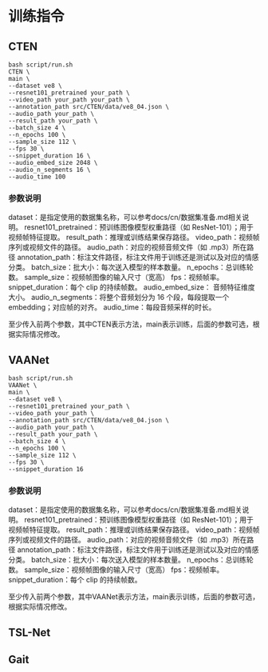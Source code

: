 # 训练指令

## CTEN

```
bash script/run.sh 
CTEN \
main \
--dataset ve8 \
--resnet101_pretrained your_path \
--video_path your_path your_path \
--annotation_path src/CTEN/data/ve8_04.json \
--audio_path your_path \
--result_path your_path \
--batch_size 4 \
--n_epochs 100 \
--sample_size 112 \
--fps 30 \
--snippet_duration 16 \
--audio_embed_size 2048 \
--audio_n_segments 16 \
--audio_time 100
```

### 参数说明
dataset：是指定使用的数据集名称，可以参考docs/cn/数据集准备.md相关说明。
resnet101_pretrained：预训练图像模型权重路径（如 ResNet-101）；用于视频帧特征提取。
result_path：推理或训练结果保存路径。
video_path：视频帧序列或视频文件的路径。
audio_path：对应的视频音频文件（如 .mp3）所在路径
annotation_path：标注文件路径，标注文件用于训练还是测试以及对应的情感分类。
batch_size：批大小：每次送入模型的样本数量。
n_epochs：总训练轮数。
sample_size：视频帧图像的输入尺寸（宽高）
fps：视频帧率。
snippet_duration：每个 clip 的持续帧数。
audio_embed_size： 音频特征维度大小。
audio_n_segments：将整个音频划分为 16 个段，每段提取一个 embedding；对应帧的对齐。
audio_time：每段音频采样的时长。

至少传入前两个参数，其中CTEN表示方法，main表示训练，后面的参数可选，根据实际情况修改。

## VAANet

```
bash script/run.sh 
VAANet \
main \
--dataset ve8 \
--resnet101_pretrained your_path \
--video_path your_path \
--annotation_path src/CTEN/data/ve8_04.json \
--audio_path your_path \
--result_path your_path \
--batch_size 4 \
--n_epochs 100 \
--sample_size 112 \
--fps 30 \
--snippet_duration 16 
```

### 参数说明
dataset：是指定使用的数据集名称，可以参考docs/cn/数据集准备.md相关说明。
resnet101_pretrained：预训练图像模型权重路径（如 ResNet-101）；用于视频帧特征提取。
result_path：推理或训练结果保存路径。
video_path：视频帧序列或视频文件的路径。
audio_path：对应的视频音频文件（如 .mp3）所在路径
annotation_path：标注文件路径，标注文件用于训练还是测试以及对应的情感分类。
batch_size：批大小：每次送入模型的样本数量。
n_epochs：总训练轮数。
sample_size：视频帧图像的输入尺寸（宽高）
fps：视频帧率。
snippet_duration：每个 clip 的持续帧数。

至少传入前两个参数，其中VAANet表示方法，main表示训练，后面的参数可选，根据实际情况修改。

## TSL-Net
## Gait
